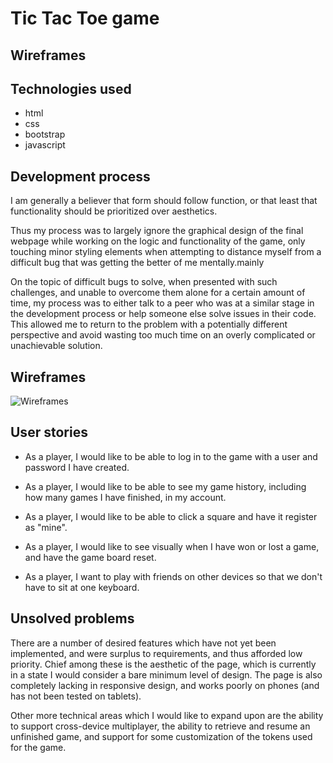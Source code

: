 # Tic Tac Toe game

## Wireframes

## Technologies used

- html
- css
- bootstrap
- javascript

## Development process

I am generally a believer that form should follow function, or that least that functionality should be prioritized over aesthetics.

Thus my process was to largely ignore the graphical design of the final webpage while working on the logic and functionality of the game, only touching minor styling elements when attempting to distance myself from a difficult bug that was getting the better of me mentally.mainly

On the topic of difficult bugs to solve, when presented with such challenges, and unable to overcome them alone for a certain amount of time, my process was to either talk to a peer who was at a similar stage in the development process or help someone else solve issues in their code. This allowed me to return to the problem with a potentially different perspective and avoid wasting too much time on an overly complicated or unachievable solution.

## Wireframes

![Wireframes](http://i.imgur.com/hQuEQk2.jpg "Current Wireframe draft")

## User stories

- As a player, I would like to be able to log in to the game with a user and password I have created.

- As a player, I would like to be able to see my game history, including how many games I have finished, in my account.

- As a player, I would like to be able to click a square and have it register as "mine".

- As a player, I would like to see visually when I have won or lost a game, and have the game board reset.

- As a player, I want to play with friends on other devices so that we don't have to sit at one keyboard.

## Unsolved problems

There are a number of desired features which have not yet been implemented, and were surplus to requirements, and thus afforded low priority. Chief among these is the aesthetic of the page, which is currently in a state I would consider a bare minimum level of design. The page is also completely lacking in responsive design, and works poorly on phones (and has not been tested on tablets).

Other more technical areas which I would like to expand upon are the ability to support cross-device multiplayer, the ability to retrieve and resume an unfinished game, and support for some customization of the tokens used for the game.
